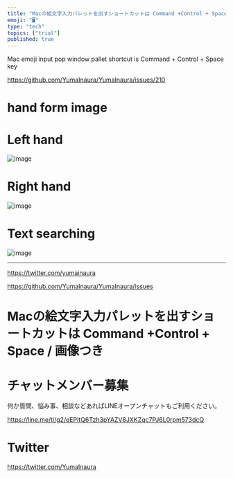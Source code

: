 ```yaml
---
title: "Macの絵文字入力パレットを出すショートカットは Command +Control + Space  / 画像つき"
emoji: "🖥"
type: "tech"
topics: ["trial"]
published: true
---
```


Mac emoji input pop window pallet shortcut is Command + Control + Space key 

https://github.com/YumaInaura/YumaInaura/issues/210


#  hand form image 

# Left hand

![image](https://user-images.githubusercontent.com/13635059/50635418-6923ac00-0f95-11e9-8519-3805965487df.png)

# Right hand

![image](https://user-images.githubusercontent.com/13635059/50635429-75a80480-0f95-11e9-8f99-4ef1ac833b10.png)

# Text searching

![image](https://user-images.githubusercontent.com/13635059/50635438-80fb3000-0f95-11e9-8050-e263590922d1.png)

---

https://twitter.com/yumainaura

https://github.com/YumaInaura/YumaInaura/issues


# Macの絵文字入力パレットを出すショートカットは Command +Control + Space  / 画像つき









<!-- Update From Qiita API -->

# チャットメンバー募集


何か質問、悩み事、相談などあればLINEオープンチャットもご利用ください。

https://line.me/ti/g2/eEPltQ6Tzh3pYAZV8JXKZqc7PJ6L0rpm573dcQ





# Twitter


https://twitter.com/YumaInaura


<!-- Update From Qiita API -->


